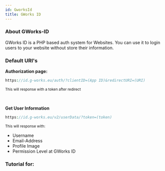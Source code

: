 ```yaml
---
id: GworksId
title: GWorks ID
---
```



### About GWorks-ID

GWorks ID is a PHP based auth system for Websites.
You can use it to login users to your website without store their information.


### Default URI's

__Authorization page:__

```php
https://id.g-works.eu/auth/?clientID=(App ID)&redirectURI=(URI) 
```
<small>This will response with a token after redirect</small>

<br>

__Get User Information__

```php
https://id.g-works.eu/v2/userData/?token=(token)

```
<small>This will response with:</small>

- Username
- Email-Address
- Profile Image
- Permission Level at GWorks ID

### Tutorial for:

